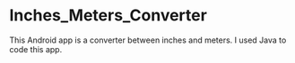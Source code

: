 # Inches_Meters_Converter
This Android app is a converter between inches and meters.
I used Java to code this app.
